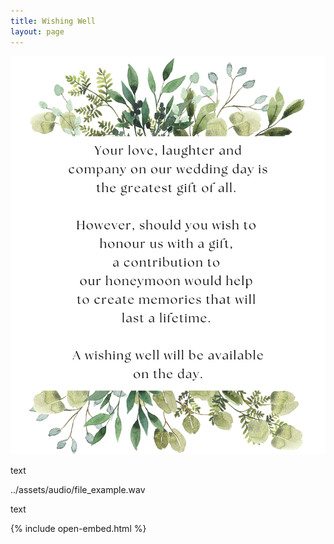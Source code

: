 ```yaml
---
title: Wishing Well
layout: page
---
```



![Wishing Well](/assets/img/wishingwell.png)

text

../assets/audio/file_example.wav

text


{% include open-embed.html %}
